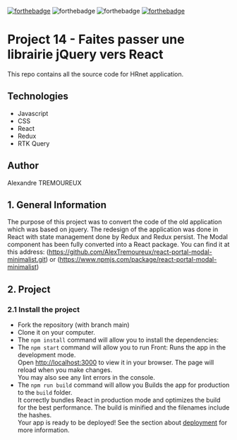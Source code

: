 [![forthebadge](https://forthebadge.com/images/badges/made-with-typescript.svg)](https://forthebadge.com) ![forthebadge](/built-with-react.svg) ![forthebadge](/use-redux.svg) [![forthebadge](https://forthebadge.com/images/badges/built-with-love.svg)](https://forthebadge.com) 

# Project 14 - Faites passer une librairie jQuery vers React

This repo contains all the source code for HRnet application.

## Technologies
- Javascript
- CSS 
- React
- Redux
- RTK Query

## Author

Alexandre TREMOUREUX

## 1. General Information

The purpose of this project was to convert the code of the old application which was based on jquery. The redesign of the application was done in React with state management done by Redux and Redux persist.
The Modal component has been fully converted into a React package. You can find it at this address: (https://github.com/AlexTremoureux/react-portal-modal-minimalist.git) or (https://www.npmjs.com/package/react-portal-modal-minimalist)

## 2. Project

### 2.1 Install the project

- Fork the repository (with branch main)
- Clone it on your computer.
- The `npm install` command will allow you to install the dependencies:
- The `npm start` command will allow you to run Front:
    Runs the app in the development mode.\
    Open [http://localhost:3000](http://localhost:3000) to view it in your browser.
    The page will reload when you make changes.\
    You may also see any lint errors in the console.
- The `npm run build` command will allow you Builds the app for production to the `build` folder.<br />
    It correctly bundles React in production mode and optimizes the build for the best performance.
    The build is minified and the filenames include the hashes.<br />
    Your app is ready to be deployed!
    See the section about [deployment](https://facebook.github.io/create-react-app/docs/deployment) for more information.

